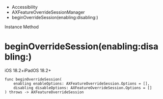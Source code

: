 

- Accessibility
- AXFeatureOverrideSessionManager
-  beginOverrideSession(enabling:disabling:) 

Instance Method

# beginOverrideSession(enabling:disabling:)

iOS 18.2+iPadOS 18.2+

``` source
func beginOverrideSession(
    enabling enableOptions: AXFeatureOverrideSession.Options = [],
    disabling disableOptions: AXFeatureOverrideSession.Options = []
) throws -> AXFeatureOverrideSession
```

